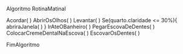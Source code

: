 Algoritmo RotinaMatinal

Acordar( )
AbrirOsOlhos( )
Levantar( )
Se(quarto.claridade <= 30%){
	abriraJanela( )
}
IrAteOBanheiro( )
PegarEscovaDeDentes( )
ColocarCremeDentalNaEscova( )
EscovarOsDentes( )

FimAlgoritmo
